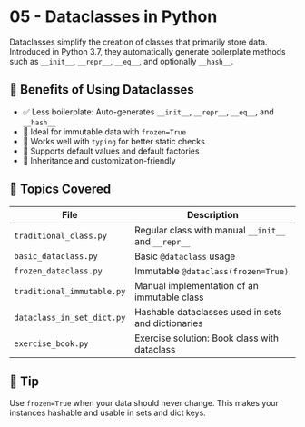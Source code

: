 # 05 - Dataclasses in Python

Dataclasses simplify the creation of classes that primarily store data. Introduced in Python 3.7, they automatically generate boilerplate methods such as `__init__`, `__repr__`, `__eq__`, and optionally `__hash__`.

## 🌟 Benefits of Using Dataclasses

- ✅ Less boilerplate: Auto-generates `__init__`, `__repr__`, `__eq__`, and `__hash__`
- 🧪 Ideal for immutable data with `frozen=True`
- 🧵 Works well with `typing` for better static checks
- 🔄 Supports default values and default factories
- 🧬 Inheritance and customization-friendly

## 📘 Topics Covered

| File                       | Description                                         |
| -------------------------- | --------------------------------------------------- |
| `traditional_class.py`     | Regular class with manual `__init__` and `__repr__` |
| `basic_dataclass.py`       | Basic `@dataclass` usage                            |
| `frozen_dataclass.py`      | Immutable `@dataclass(frozen=True)`                 |
| `traditional_immutable.py` | Manual implementation of an immutable class         |
| `dataclass_in_set_dict.py` | Hashable dataclasses used in sets and dictionaries  |
| `exercise_book.py`         | Exercise solution: Book class with dataclass        |

## 🔧 Tip

Use `frozen=True` when your data should never change. This makes your instances hashable and usable in sets and dict keys.
